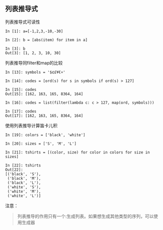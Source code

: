 ## 列表推导式

列表推导式可读性

```
In [1]: a=[-1,2,3,-10,-30]

In [2]: b = [abs(item) for item in a]

In [3]: b
Out[3]: [1, 2, 3, 10, 30]
```

列表推导同filter和map的比较

```
In [13]: symbols = '$¢£¥€¤'

In [14]: codes = [ord(s) for s in symbols if ord(s) > 127]

In [15]: codes
Out[15]: [162, 163, 165, 8364, 164]
```

```
In [16]: codes = list(filter(lambda c: c > 127, map(ord, symbols)))

In [17]: codes
Out[17]: [162, 163, 165, 8364, 164]
```

使用列表推导计算笛卡儿积

```
In [19]: colors = ['black', 'white']

In [20]: sizes = ['S', 'M', 'L']

In [21]: tshirts = [(color, size) for color in colors for size in sizes]

In [22]: tshirts
Out[22]:
[('black', 'S'),
 ('black', 'M'),
 ('black', 'L'),
 ('white', 'S'),
 ('white', 'M'),
 ('white', 'L')]
```

注意：

> 列表推导的作用只有一个:生成列表。如果想生成其他类型的序列，可以使用生成器



